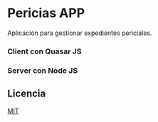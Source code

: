 # Pericias APP

Aplicación para gestionar expedientes periciales.

### Client con Quasar JS

### Server con Node JS

## Licencia
[MIT](https://choosealicense.com/licenses/mit/)
